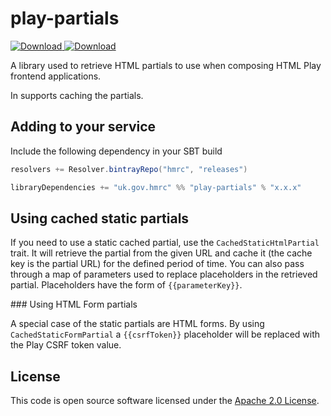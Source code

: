 play-partials
=============

[ ![Download](https://api.bintray.com/packages/hmrc/releases/play-partials/images/download.svg) ](https://bintray.com/hmrc/releases/play-partials/_latestVersion) [ ![Download](https://api.bintray.com/packages/hmrc/releases/play-partials/images/download.svg) ](https://bintray.com/hmrc/releases/play-partials/_latestVersion)

A library used to retrieve HTML partials to use when composing HTML Play frontend applications.

In supports caching the partials.

## Adding to your service

Include the following dependency in your SBT build

```scala
resolvers += Resolver.bintrayRepo("hmrc", "releases")

libraryDependencies += "uk.gov.hmrc" %% "play-partials" % "x.x.x"
```

## Using cached static partials

If you need to use a static cached partial, use the `CachedStaticHtmlPartial` trait. It will retrieve the partial from the given URL and cache it (the cache key is the partial URL) for the defined period of time. You can also pass through a map of parameters used to replace placeholders in the retrieved partial. Placeholders have the form of `{{parameterKey}}`.

### Using HTML Form partials

A special case of the static partials are HTML forms. By using `CachedStaticFormPartial` a `{{csrfToken}}` placeholder will be replaced with the Play CSRF token value.

## License ##

This code is open source software licensed under the [Apache 2.0 License]("http://www.apache.org/licenses/LICENSE-2.0.html").
